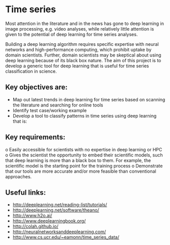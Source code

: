 # Time series

Most attention in the literature and in the news has gone to deep learning in image processing, e.g. video analyses, while relatively little attention is given to the potential of deep learning for time series analyses. 

Building a deep learning algorithm requires specific expertise with neural networks and high-performance computing, which prohibit uptake by domain scientists.  Further, domain scientists may be skeptical about using deep learning because of its black box nature. The aim of this project is to develop a generic tool for deep learning that is useful for time series classification in science.




## Key objectives are: 

* Map out latest trends in deep learning for time series based on scanning the literature and searching for online tools
* Identify test case/working example
* Develop a tool to classify patterns in time series using deep learning that is: 

## Key requirements: 

o Easily accessible for scientists with no expertise in deep learning or HPC 
o Gives the scientist the opportunity to embed their scientific models, such that deep learning is more than a black box to them. For example, the scientific model is the starting point for the training process 
o Demonstrate that our tools are more accurate and/or more feasible than conventional approaches. 

## Useful links:
* http://deeplearning.net/reading-list/tutorials/
* http://deeplearning.net/software/theano/
* http://www.h2o.ai/
* http://www.deeplearningbook.org/
* http://colah.github.io/
* http://neuralnetworksanddeeplearning.com/
* http://www.cs.ucr.edu/~eamonn/time_series_data/

